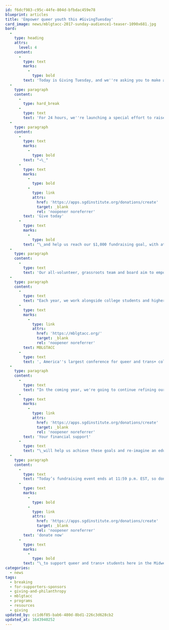 ```yaml
---
id: f6dcf983-c95c-44fe-804d-bfbdac459e78
blueprint: articles
title: 'Empower queer youth this #GivingTuesday'
card_image: news/mblgtacc-2017-sunday-audience1-teaser-1090x681.jpg
bard:
  -
    type: heading
    attrs:
      level: 4
    content:
      -
        type: text
        marks:
          -
            type: bold
        text: 'Today is Giving Tuesday, and we''re asking you to make an impact by investing in and empowering queer and trans+ youth.'
  -
    type: paragraph
    content:
      -
        type: hard_break
      -
        type: text
        text: 'For 24 hours, we''re launching a special effort to raise critically needed funds that allow the Institute to connect, educate, and empower queer and trans+ college students in the Midwest.'
  -
    type: paragraph
    content:
      -
        type: text
        marks:
          -
            type: bold
        text: "→\_"
      -
        type: text
        marks:
          -
            type: bold
          -
            type: link
            attrs:
              href: 'https://apps.sgdinstitute.org/donations/create'
              target: _blank
              rel: 'noopener noreferrer'
        text: 'Give today'
      -
        type: text
        marks:
          -
            type: bold
        text: "\_and help us reach our $1,000 fundraising goal, with at least 20 monthly sustaining donors."
  -
    type: paragraph
    content:
      -
        type: text
        text: 'Our all-volunteer, grassroots team and board aim to empower students of diverse sexualities and genders to create sustainable change, lead higher education colleagues in adopting relevant and inclusive practices, and advance knowledge of sexuality and gender through advocacy and expansive programming.'
  -
    type: paragraph
    content:
      -
        type: text
        text: "Each year, we work alongside college students and higher education professionals to host\_"
      -
        type: text
        marks:
          -
            type: link
            attrs:
              href: 'https://mblgtacc.org/'
              target: _blank
              rel: 'noopener noreferrer'
        text: MBLGTACC
      -
        type: text
        text: ', America''s largest conference for queer and trans+ college students. For the entire lifecycle of the planning process, we''re there to provide professional development and tailored mentorship that builds student organizers’ project management skills, creativity, and confidence, and culminates in an outstanding attendee experience.'
  -
    type: paragraph
    content:
      -
        type: text
        text: "In the coming year, we're going to continue refining our organizational framework to ensure we remain ready at the leading edge of emerging needs and that we're addressing the issues important to members of our community. To do this, we need to meet two important goals: hire a full-time, paid staff member within one year and maintain stipends for volunteer team members.\_"
      -
        type: text
        marks:
          -
            type: link
            attrs:
              href: 'https://apps.sgdinstitute.org/donations/create'
              target: _blank
              rel: 'noopener noreferrer'
        text: 'Your financial support'
      -
        type: text
        text: "\_will help us achieve these goals and re-imagine an educational climate that embraces diverse sexualities and genders."
  -
    type: paragraph
    content:
      -
        type: text
        text: "Today’s fundraising event ends at 11:59 p.m. EST, so don’t wait,\_"
      -
        type: text
        marks:
          -
            type: bold
          -
            type: link
            attrs:
              href: 'https://apps.sgdinstitute.org/donations/create'
              target: _blank
              rel: 'noopener noreferrer'
        text: 'donate now'
      -
        type: text
        marks:
          -
            type: bold
        text: "\_to support queer and trans+ students here in the Midwest."
categories:
  - news
tags:
  - breaking
  - for-supporters-sponsors
  - giving-and-philanthropy
  - mblgtacc
  - programs
  - resources
  - giving
updated_by: cc1d6f85-bab6-480d-8bd1-226c3d628cb2
updated_at: 1643940252
---
```

